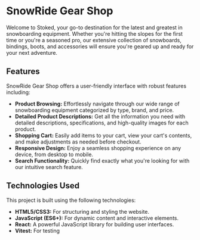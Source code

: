 # SnowRide Gear Shop

Welcome to Stoked, your go-to destination for the latest and greatest in snowboarding equipment. Whether you're hitting the slopes for the first time or you're a seasoned pro, our extensive collection of snowboards, bindings, boots, and accessories will ensure you're geared up and ready for your next adventure.

## Features

SnowRide Gear Shop offers a user-friendly interface with robust features including:

- **Product Browsing:** Effortlessly navigate through our wide range of snowboarding equipment categorized by type, brand, and price.
- **Detailed Product Descriptions:** Get all the information you need with detailed descriptions, specifications, and high-quality images for each product.
- **Shopping Cart:** Easily add items to your cart, view your cart's contents, and make adjustments as needed before checkout.
- **Responsive Design:** Enjoy a seamless shopping experience on any device, from desktop to mobile.
- **Search Functionality:** Quickly find exactly what you're looking for with our intuitive search feature.

## Technologies Used

This project is built using the following technologies:

- **HTML5/CSS3:** For structuring and styling the website.
- **JavaScript (ES6+):** For dynamic content and interactive elements.
- **React:** A powerful JavaScript library for building user interfaces.
- **Vitest:** For testing
